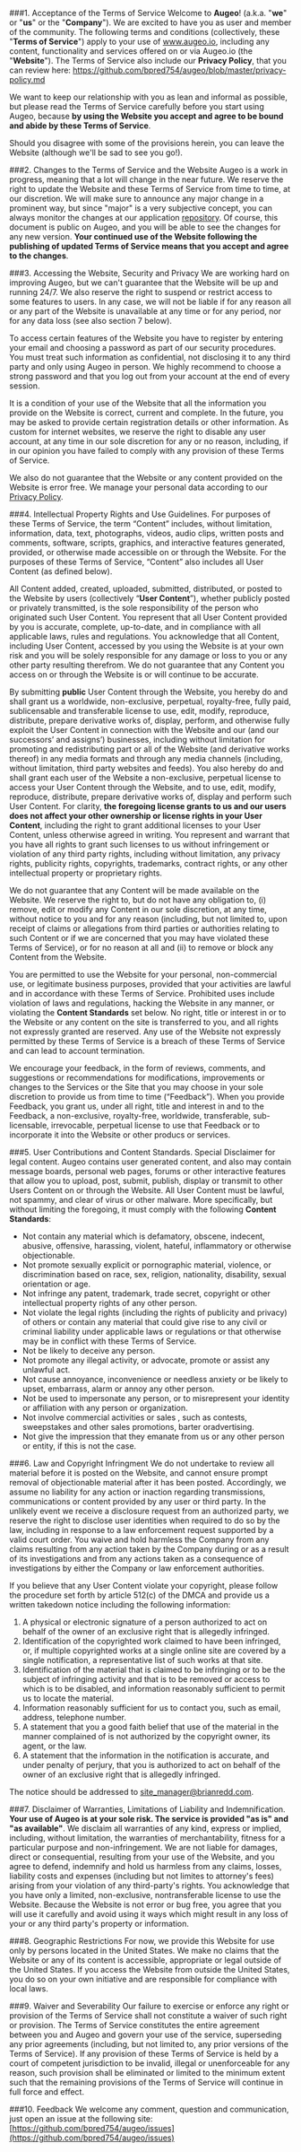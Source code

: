 ###1. Acceptance of the Terms of Service
Welcome to **Augeo**! (a.k.a. "**we**" or "**us**" or the "**Company**"). We are excited to have you as user and member of the community. The following 
terms and conditions (collectively, these "**Terms of Service**") apply to your use of www.augeo.io, including any content, functionality and 
services offered on or via Augeo.io (the "**Website**"). The Terms of Service also include our **Privacy Policy**, that you can review here: 
https://github.com/bpred754/augeo/blob/master/privacy-policy.md

We want to keep our relationship with you as lean and informal as possible, but please read the Terms of Service carefully before you start 
using Augeo, because **by using the Website you accept and agree to be bound and abide by these Terms of Service**. 

Should you disagree with some of the provisions herein, you can leave the Website (although we'll be sad to see you go!).

###2. Changes to the Terms of Service and the Website
Augeo is a work in progress, meaning that a lot will change in the near future. We reserve the right to update the Website and these 
Terms of Service from time to time, at our discretion. We will make sure to announce any major change in a prominent way, but since "major" 
is a very subjective concept, you can always monitor the changes at our application [repository](https://github.com/bpred754/augeo). Of course, this document is public on 
Augeo, and you will be able to see the changes for any new version. **Your continued use of the Website following the publishing of updated 
Terms of Service means that you accept and agree to the changes**.

###3. Accessing the Website, Security and Privacy
We are working hard on improving Augeo, but we can't guarantee that the Website will be up and running 24/7. We also reserve the right to 
suspend or restrict access to some features to users. In any case, we will not be liable if for any reason all or any part of the Website 
is unavailable at any time or for any period, nor for any data loss (see also section 7 below).

To access certain features of the Website you have to register by entering your email and choosing a password as part of our security 
procedures. You must treat such information as confidential, not disclosing it to any third party and only using Augeo in person. We highly 
recommend to choose a strong password and that you log out from your account at the end of every session.

It is a condition of your use of the Website that all the information you provide on the Website is correct, current and complete. In the 
future, you may be asked to provide certain registration details or other information. As custom for internet websites, we reserve the 
right to disable any user account, at any time in our sole discretion for any or no reason, including, if in our opinion you have failed to 
comply with any provision of these Terms of Service.

We also do not guarantee that the Website or any content provided on the Website is error free. We manage your personal data according to 
our [Privacy Policy](https://github.com/bpred754/augeo/blob/master/privacy-policy.md).

###4. Intellectual Property Rights and Use Guidelines.
For purposes of these Terms of Service, the term “Content” includes, without limitation, information, data, text, photographs, videos, 
audio clips, written posts and comments, software, scripts, graphics, and interactive features generated, provided, or otherwise made 
accessible on or through the Website. For the purposes of these Terms of Service, “Content” also includes all User Content (as defined 
below).

All Content added, created, uploaded, submitted, distributed, or posted to the Website by users (collectively “**User Content**”), whether 
publicly posted or privately transmitted, is the sole responsibility of the person who originated such User Content. You represent that 
all User Content provided by you is accurate, complete, up-to-date, and in compliance with all applicable laws, rules and regulations. You 
acknowledge that all Content, including User Content, accessed by you using the Website is at your own risk and you will be solely 
responsible for any damage or loss to you or any other party resulting therefrom. We do not guarantee that any Content you access on or 
through the Website is or will continue to be accurate.

By submitting **public** User Content through the Website, you hereby do and shall grant us a worldwide, non-exclusive, perpetual, 
royalty-free, fully paid, sublicensable and transferable license to use, edit, modify, reproduce, distribute, prepare derivative works of,
display, perform, and otherwise fully exploit the User Content in connection with the Website and our (and our successors’ and assigns’) 
businesses, including without limitation for promoting and redistributing part or all of the Website (and derivative works thereof) in any 
media formats and through any media channels (including, without limitation, third party websites and feeds). You also hereby do and shall 
grant each user of the Website a non-exclusive, perpetual license to access your User Content through the Website, and to use, edit, 
modify, reproduce, distribute, prepare derivative works of, display and perform such User Content. For clarity, **the foregoing license 
grants to us and our users does not affect your other ownership or license rights in your User Content**, including the right to grant 
additional licenses to your User Content, unless otherwise agreed in writing. You represent and warrant that you have all rights to grant 
such licenses to us without infringement or violation of any third party rights, including without limitation, any privacy rights, 
publicity rights, copyrights, trademarks, contract rights, or any other intellectual property or proprietary rights.

We do not guarantee that any Content will be made available on the Website. We reserve the right to, but do not have any obligation to, 
(i) remove, edit or modify any Content in our sole discretion, at any time, without notice to you and for any reason (including, but not 
limited to, upon receipt of claims or allegations from third parties or authorities relating to such Content or if we are concerned that 
you may have violated these Terms of Service), or for no reason at all and (ii) to remove or block any Content from the Website.

You are permitted to use the Website for your personal, non-commercial use, or legitimate business purposes, provided that your activities 
are lawful and in accordance with these Terms of Service. Prohibited uses include violation of laws and regulations, hacking the Website in 
any manner, or violating the **Content Standards** set below. No right, title or interest in or to the Website or any content on the site is 
transferred to you, and all rights not expressly granted are reserved. Any use of the Website not expressly permitted by these Terms of 
Service is a breach of these Terms of Service and can lead to account termination.

We encourage your feedback, in the form of reviews, comments, and suggestions or recommendations for modifications, improvements or changes 
to the Services or the Site that you may choose in your sole discretion to provide us from time to time (“Feedback”). When you provide 
Feedback, you grant us, under all right, title and interest in and to the Feedback, a non-exclusive, royalty-free, worldwide, transferable, 
sub-licensable, irrevocable, perpetual license to use that Feedback or to incorporate it into the Website or other producs or services. 

###5. User Contributions and Content Standards. Special Disclaimer for legal content.
Augeo contains user generated content, and also may contain message boards, personal web pages, forums or other interactive features that 
allow you to upload, post, submit, publish, display or transmit to other Users Content on or through the Website. All User Content must be 
lawful, not spammy, and clear of virus or other malware. More specifically, but without limiting the foregoing, it must comply with the 
following **Content Standards**:

* Not contain any material which is defamatory, obscene, indecent, abusive, offensive, harassing, violent, hateful, inflammatory or otherwise objectionable.
* Not promote sexually explicit or pornographic material, violence, or discrimination based on race, sex, religion, nationality, disability, sexual orientation or age.
* Not infringe any patent, trademark, trade secret, copyright or other intellectual property rights of any other person.
* Not violate the legal rights (including the rights of publicity and privacy) of others or contain any material that could give rise to any civil or criminal liability under applicable laws or regulations or that otherwise may be in conflict with these Terms of Service.
* Not be likely to deceive any person.
* Not promote any illegal activity, or advocate, promote or assist any unlawful act.
* Not cause annoyance, inconvenience or needless anxiety or be likely to upset, embarrass, alarm or annoy any other person.
* Not be used to impersonate any person, or to misrepresent your identity or affiliation with any person or organization.
* Not involve commercial activities or sales , such as contests, sweepstakes and other sales promotions, barter oradvertising.
* Not give the impression that they emanate from us or any other person or entity, if this is not the case.

###6. Law and Copyright Infringment
We do not undertake to review all material before it is posted on the Website, and cannot ensure prompt removal of objectionable material 
after it has been posted. Accordingly, we assume no liability for any action or inaction regarding transmissions, communications or content 
provided by any user or third party. In the unlikely event we receive a disclosure request from an authorized party, we reserve the right 
to disclose user identities when required to do so by the law, including in response to a law enforcement request supported by a valid 
court order. You waive and hold harmless the Company from any claims resulting from any action taken by the Company during or as a result 
of its investigations and from any actions taken as a consequence of investigations by either the Company or law enforcement authorities.

If you believe that any User Content violate your copyright, please follow the procedure set forth by article 512(c) of the DMCA and 
provide us a written takedown notice including the following information:

1. A physical or electronic signature of a person authorized to act on behalf of the owner of an exclusive right that is allegedly infringed.
2. Identification of the copyrighted work claimed to have been infringed, or, if multiple copyrighted works at a single online site are covered by a single notification, a representative list of such works at that site.
3. Identification of the material that is claimed to be infringing or to be the subject of infringing activity and that is to be removed or access to which is to be disabled, and information reasonably sufficient to permit us to locate the material.
4. Information reasonably sufficient for us to contact you, such as email, address, telephone number.
5. A statement that you a good faith belief that use of the material in the manner complained of is not authorized by the copyright owner, its agent, or the law.
6. A statement that the information in the notification is accurate, and under penalty of perjury, that you is authorized to act on behalf of the owner of an exclusive right that is allegedly infringed.

The notice should be addressed to site_manager@brianredd.com.

###7. Disclaimer of Warranties, Limitations of Liability and Indemnification.
**Your use of Augeo is at your sole risk. The service is provided "as is" and "as available"**. We disclaim all warranties of any kind, 
express or implied, including, without limitation, the warranties of merchantability, fitness for a particular purpose and 
non-infringement. We are not liable for damages, direct or consequential, resulting from your use of the Website, and you agree to defend, 
indemnify and hold us harmless from any claims, losses, liability costs and expenses (including but not limites to attorney's fees) 
arising from your violation of any third-party's rights. You acknowledge that you have only a limited, non-exclusive, nontransferable 
license to use the Website. Because the Website is not error or bug free, you agree that you will use it carefully and avoid using it ways 
which might result in any loss of your or any third party's property or information.

###8. Geographic Restrictions
For now, we provide this Website for use only by persons located in the United States. We make no claims that the Website or any of its 
content is accessible, appropriate or legal outside of the United States. If you access the Website from outside the United States, you do 
so on your own initiative and are responsible for compliance with local laws.

###9. Waiver and Severability
Our failure to exercise or enforce any right or provision of the Terms of Service shall not constitute a waiver of such right or provision. 
The Terms of Service constitutes the entire agreement between you and Augeo and govern your use of the service, superseding any prior 
agreements (including, but not limited to, any prior versions of the Terms of Service). If any provision of these Terms of Service is held 
by a court of competent jurisdiction to be invalid, illegal or unenforceable for any reason, such provision shall be eliminated or limited 
to the minimum extent such that the remaining provisions of the Terms of Service will continue in full force and effect.

###10. Feedback
We welcome any comment, question and communication, just open an issue at the following site: [https://github.com/bpred754/augeo/issues](https://github.com/bpred754/augeo/issues)
